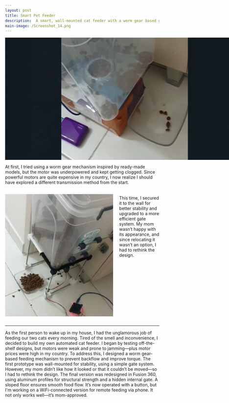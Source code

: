 ```yaml
---
layout: post
title: Smart Pet Feeder
description:  A smart, wall-mounted cat feeder with a worm gear based gate system, designed using Fusion 360. Born out of necessity and a picky cat owner’s aesthetic standards.
main-image: /Screenshot_14.png
---
```


<img src="/_projects/Y.Smart Pet Feeder/Screenshot_12.png" style="height:400px;">

At first, I tried using a worm gear mechanism inspired by ready-made models, but the motor was underpowered and kept getting clogged. Since powerful motors are quite expensive in my country, I now realize I should have explored a different transmission method from the start.


<div style="display: flex; gap: 20px; margin: 20px 0;">
    <img src="/_projects/Y.Smart Pet Feeder/Screenshot_13.png" style="height: 400px;">
    <div>
        <p>This time, I secured it to the wall for better stability and upgraded to a more efficient gate system. My mom wasn’t happy with               its appearance, and since relocating it wasn’t an option, I had to rethink the design.</p>
    </div>
</div>


---

<style>
  /* Tüm resimler için mobil uyumlu stil */
  img {
    max-width: 100%;  /* Resmi konteyner genişliğiyle sınırla */
    height: auto;     /* Oranları koru */
    display: block;   /* Alt boşlukları önle */
    margin: 10px 0;   /* Üst-alt boşluk ekle */
  }

  /* Masaüstü için özel yükseklik */
  @media (min-width: 768px) {
    img[style*="height:400px"] {
      height: 400px !important; /* Sadece masaüstünde 400px yükseklik */
      width: auto;             /* Genişliği otomatik ayarla */
      max-width: none;         /* Maksimum genişlik kısıtlamasını kaldır */
    }
  }
</style>



As the first person to wake up in my house, I had the unglamorous job of feeding our two cats every morning. Tired of the smell and inconvenience, I decided to build my own automated cat feeder.
I began by testing off-the-shelf designs, but motors were weak and prone to jamming—plus motor prices were high in my country. To address this, I designed a worm gear-based feeding mechanism to prevent backflow and improve torque.
The first prototype was wall-mounted for stability, using a simple gate system. However, my mom didn’t like how it looked or that it couldn’t be moved—so I had to rethink the design.
The final version was redesigned in Fusion 360, using aluminum profiles for structural strength and a hidden internal gate. A sloped floor ensures smooth food flow. It’s now operated with a button, but I'm working on a WiFi-connected version for remote feeding via phone.
It not only works well—it’s mom-approved.
